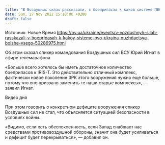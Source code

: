 ```yaml
---
title: "В Воздушных силах рассказали, в боеприпасах к какой системе ПВО Украина нуждается больше всего"
date: Sun, 27 Nov 2022 15:18:00 +0200
draft: false
---
```

Источник: Новое Время https://nv.ua/ukraine/events/v-vozdushnyh-silah-rasskazali-v-boepripasah-k-kakoy-sisteme-pvo-ukraina-nuzhdaetsya-bolshe-vsego-50286975.html


Об этом сказал спикер командования Воздушных сил ВСУ Юрий Игнат в эфире телемарафона.

«Больше всего хотелось бы иметь достаточное количество боеприпасов к IRIS-T. Это действительно отличный комплекс, фактически новое поколение ЗРК этого вооружения нужно еще больше, потому что оно призвано заменить те наши старые комплексы», — заявил Игнат.

 Видео дня   

При этом говорить о конкретном дефиците вооружения спикер Воздушных сил не стал, что объясняется ситуацией безопасности в условиях войны.

«Видимо, если есть обеспокоенность, если Запад снабжает нас средствами противовоздушной обороны, значит она будет усиливаться и дефицит будет перекрываться», — добавил он.
